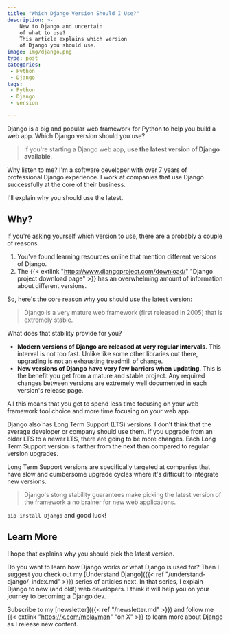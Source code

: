 ```yaml
---
title: "Which Django Version Should I Use?"
description: >-
    New to Django and uncertain
    of what to use?
    This article explains which version
    of Django you should use.
image: img/django.png
type: post
categories:
 - Python
 - Django
tags:
 - Python
 - Django
 - version

---
```


Django is a big and popular web framework
for Python
to help you build a web app.
Which Django version should you use?

> If you're starting a Django web app,
**use the latest version of Django available**.

Why listen to me?
I'm a software developer
with over 7 years
of professional Django experience.
I work at companies
that use Django successfully
at the core
of their business.

I'll explain why you should use the latest.

## Why?

If you're asking yourself which version to use,
there are a probably a couple of reasons.

1. You've found learning resources online
    that mention different versions
    of Django.
2. The {{< extlink "https://www.djangoproject.com/download/" "Django project download page" >}}
    has an overwhelming amount
    of information
    about different versions.

So, here's the core reason why you should use the latest version:

> Django is a very mature web framework
(first released in 2005)
that is extremely stable.

What does that stability provide for you?

* **Modern versions of Django are released
    at very regular intervals**.
    This interval is not too fast.
    Unlike like some other libraries out there,
    upgrading is not an exhausting treadmill
    of change.
* **New versions of Django have very few barriers
    when updating**.
    This is the benefit you get
    from a mature and stable project.
    Any required changes between versions are extremely well documented
    in each version's release page.

All this means that you get to spend less time focusing
on your web framework tool choice
and more time focusing
on your web app.

Django also has Long Term Support (LTS) versions.
I don't think that the average developer
or company should use them.
If you upgrade from an older LTS to a newer LTS,
there are going to be more changes.
Each Long Term Support version is farther
from the next
than compared to regular version upgrades.

Long Term Support versions are specifically targeted
at companies
that have slow and cumbersome upgrade cycles
where it's difficult
to integrate new versions.

> Django's stong stability guarantees make picking the latest version
of the framework a no brainer
for new web applications.

`pip install Django` and good luck!

## Learn More

I hope that explains why you should pick the latest version.

Do you want to learn how Django works
or what Django is used for?
Then I suggest you check out my
[Understand Django]({{< ref "/understand-django/_index.md" >}})
series of articles next.
In that series,
I explain Django
to new (and old!) web developers.
I think it will help you
on your journey to becoming a Django dev.

Subscribe to my [newsletter]({{< ref "/newsletter.md" >}})
and follow me
{{< extlink "https://x.com/mblayman" "on X" >}}
to learn more about Django
as I release new content.
